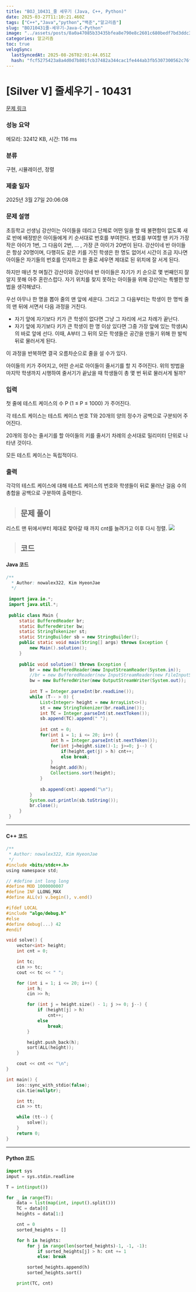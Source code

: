 ```yaml
---
title: "BOJ_10431_줄 세우기 (Java, C++, Python)"
date: 2025-03-27T11:10:21.460Z
tags: ["C++","Java","python","백준","알고리즘"]
slug: "BOJ10431줄-세우기-Java-C-Python"
image: "../assets/posts/8a0a47085b33435bfea8e790e8c2601c680bedf7bd3ddc32818390bc35ee33d8.png"
categories: 알고리즘
toc: true
velogSync:
  lastSyncedAt: 2025-08-26T02:01:44.051Z
  hash: "fcf5275423a8a4d0d7b801fcb37482a344cac1fe444ab3fb5307300562c76f4f"
---
```


# [Silver V] 줄세우기 - 10431 

[문제 링크](https://www.acmicpc.net/problem/10431) 

### 성능 요약

메모리: 32412 KB, 시간: 116 ms

### 분류

구현, 시뮬레이션, 정렬

### 제출 일자

2025년 3월 27일 20:06:08

### 문제 설명

<p>초등학교 선생님 강산이는 아이들을 데리고 단체로 어떤 일을 할 때 불편함이 없도록 새로 반에 배정받은 아이들에게 키 순서대로 번호를 부여한다. 번호를 부여할 땐 키가 가장 작은 아이가 1번, 그 다음이 2번, ... , 가장 큰 아이가 20번이 된다. 강산이네 반 아이들은 항상 20명이며, 다행히도 같은 키를 가진 학생은 한 명도 없어서 시간이 조금 지나면 아이들은 자기들의 번호를 인지하고 한 줄로 세우면 제대로 된 위치에 잘 서게 된다.</p>

<p>하지만 매년 첫 며칠간 강산이와 강산이네 반 아이들은 자기가 키 순으로 몇 번째인지 잘 알지 못해 아주 혼란스럽다. 자기 위치를 찾지 못하는 아이들을 위해 강산이는 특별한 방법을 생각해냈다.</p>

<p>우선 아무나 한 명을 뽑아 줄의 맨 앞에 세운다. 그리고 그 다음부터는 학생이 한 명씩 줄의 맨 뒤에 서면서 다음 과정을 거친다.</p>

<ul>
	<li>자기 앞에 자기보다 키가 큰 학생이 없다면 그냥 그 자리에 서고 차례가 끝난다.</li>
	<li>자기 앞에 자기보다 키가 큰 학생이 한 명 이상 있다면 그중 가장 앞에 있는 학생(A)의 바로 앞에 선다. 이때, A부터 그 뒤의 모든 학생들은 공간을 만들기 위해 한 발씩 뒤로 물러서게 된다.</li>
</ul>

<p>이 과정을 반복하면 결국 오름차순으로 줄을 설 수가 있다.</p>

<p>아이들의 키가 주어지고, 어떤 순서로 아이들이 줄서기를 할 지 주어진다. 위의 방법을 마지막 학생까지 시행하여 줄서기가 끝났을 때 학생들이 총 몇 번 뒤로 물러서게 될까?</p>

### 입력 

 <p>첫 줄에 테스트 케이스의 수 P (1 ≤ P ≤ 1000) 가 주어진다.</p>

<p>각 테스트 케이스는 테스트 케이스 번호 T와 20개의 양의 정수가 공백으로 구분되어 주어진다.</p>

<p>20개의 정수는 줄서기를 할 아이들의 키를 줄서기 차례의 순서대로 밀리미터 단위로 나타낸 것이다.</p>

<p>모든 테스트 케이스는 독립적이다.</p>

### 출력 

 <p>각각의 테스트 케이스에 대해 테스트 케이스의 번호와 학생들이 뒤로 물러난 걸음 수의 총합을 공백으로 구분하여 출력한다.</p>

> ## 문제 풀이

리스트 맨 뒤에서부터 제대로 찾아갈 때 까지 cnt를 늘려가고 이후 다시 정렬.
![](/assets/posts/8a0a47085b33435bfea8e790e8c2601c680bedf7bd3ddc32818390bc35ee33d8.png)

> ## 코드

#### Java 코드
```java
/**
  * Author: nowalex322, Kim HyeonJae
  */
 
 import java.io.*;
 import java.util.*;
 
 public class Main {
     static BufferedReader br;
     static BufferedWriter bw;
     static StringTokenizer st;
     static StringBuilder sb = new StringBuilder();
     public static void main(String[] args) throws Exception {
         new Main().solution();
     }
 
     public void solution() throws Exception {
         br = new BufferedReader(new InputStreamReader(System.in));
         //br = new BufferedReader(new InputStreamReader(new FileInputStream("src/main/java/BOJ_10431_줄세우기/input.txt")));
         bw = new BufferedWriter(new OutputStreamWriter(System.out));
 
         int T = Integer.parseInt(br.readLine());
         while (T-- > 0) {
             List<Integer> height = new ArrayList<>();
             st = new StringTokenizer(br.readLine());
             int TC = Integer.parseInt(st.nextToken());
             sb.append(TC).append(" ");
 
             int cnt = 0;
             for(int i = 1; i <= 20; i++) {
                 int h = Integer.parseInt(st.nextToken());
                 for(int j=height.size()-1; j>=0; j--) {
                     if(height.get(j) > h) cnt++;
                     else break;
                 }
                 height.add(h);
                 Collections.sort(height);
             }
 
             sb.append(cnt).append("\n");
         }
         System.out.println(sb.toString());
         br.close();
     }
 }
```
---
#### C++ 코드
```c
/**
 * Author: nowalex322, Kim HyeonJae
 */
#include <bits/stdc++.h>
using namespace std;

// #define int long long
#define MOD 1000000007
#define INF LLONG_MAX
#define ALL(v) v.begin(), v.end()

#ifdef LOCAL
#include "algo/debug.h"
#else
#define debug(...) 42
#endif

void solve() {
    vector<int> height;
    int cnt = 0;

    int tc;
    cin >> tc;
    cout << tc << " ";

    for (int i = 1; i <= 20; i++) {
        int h;
        cin >> h;

        for (int j = height.size() - 1; j >= 0; j--) {
            if (height[j] > h)
                cnt++;
            else
                break;
        }

        height.push_back(h);
        sort(ALL(height));
    }

    cout << cnt << "\n";
}

int main() {
    ios::sync_with_stdio(false);
    cin.tie(nullptr);

    int tt;
    cin >> tt;

    while (tt--) {
        solve();
    }
    return 0;
}
```
---
#### Python 코드
```py
import sys
imput = sys.stdin.readline

T = int(input())

for _ in range(T):
    data = list(map(int, input().split()))
    TC = data[0]
    heights = data[1:]

    cnt = 0
    sorted_heights = []

    for h in heights:
        for j in range(len(sorted_heights)-1, -1, -1):
            if sorted_heights[j] > h: cnt += 1
            else: break

        sorted_heights.append(h)
        sorted_heights.sort()

    print(TC, cnt)
```